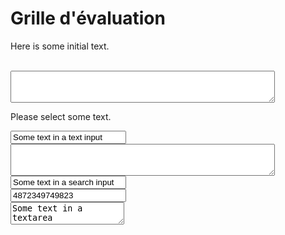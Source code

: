 <!--- 
https://stackoverflow.com/questions/5379120/get-the-highlighted-selected-text
-->

# Grille d'évaluation
Here is some initial text. 

<script>
  function getSelectionText() {
    var text = "";
    var activeEl = document.activeElement;
    var activeElTagName = activeEl ? activeEl.tagName.toLowerCase() : null;
    if (
      (activeElTagName == "textarea") || (activeElTagName == "input" &&
      /^(?:text|search|password|tel|url)$/i.test(activeEl.type)) &&
      (typeof activeEl.selectionStart == "number")
    ) {
        text = activeEl.value.slice(activeEl.selectionStart, activeEl.selectionEnd);
    } else if (window.getSelection) {
        text = window.getSelection().toString();
    }
    return text;
  }

document.onmouseup = document.onkeyup = document.onselectionchange = function() {
  document.getElementById("sel").value = getSelectionText();
};
</script>

<br>
<textarea id="sel" rows="3" cols="50"></textarea>
<p>Please select some text.</p>
<input value="Some text in a text input">
<br>
<textarea id="sel2" rows="3" cols="50"></textarea>
<input type="search" value="Some text in a search input">
<br>
<input type="tel" value="4872349749823">
<br>
<textarea>Some text in a textarea</textarea>
